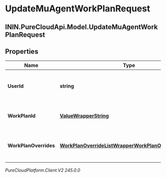 # UpdateMuAgentWorkPlanRequest

## ININ.PureCloudApi.Model.UpdateMuAgentWorkPlanRequest

## Properties

|Name | Type | Description | Notes|
|------------ | ------------- | ------------- | -------------|
| **UserId** | **string** | The agent id for whom the work plan is updated | |
| **WorkPlanId** | [**ValueWrapperString**](ValueWrapperString) | The current work plan ID for the agent | [optional] |
| **WorkPlanOverrides** | [**WorkPlanOverrideListWrapperWorkPlanOverrideRequest**](WorkPlanOverrideListWrapperWorkPlanOverrideRequest) | The list of work plan overrides for the agent | [optional] |



_PureCloudPlatform.Client.V2 245.0.0_
